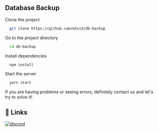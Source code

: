 
## Database Backup

Clone the project

```bash
  git clone https://github.com/m1ss3/db-backup
```

Go to the project directory

```bash
  cd db-backup
```

Install dependencies

```bash
  npm install
```

Start the server

```bash
  yarn start
```

If you are having problems or seeing errors, definitely contact us and let's try to solve it!



## 🔗 Links
[![discord](https://img.shields.io/badge/discord-0A66C2?style=for-the-badge&logo=discord&logoColor=white)](https://www.discord.com/users/653592785043193886)


